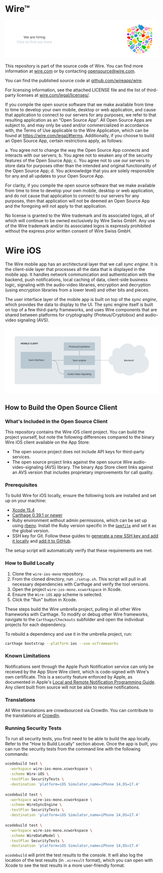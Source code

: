 # Wire™

[![Wire logo](https://github.com/wireapp/wire/blob/master/assets/header-small.png?raw=true)](https://wire.com/jobs/)

This repository is part of the source code of Wire. You can find more information at [wire.com](https://wire.com) or by contacting opensource@wire.com.

You can find the published source code at [github.com/wireapp/wire](https://github.com/wireapp/wire).

For licensing information, see the attached LICENSE file and the list of third-party licenses at [wire.com/legal/licenses/](https://wire.com/legal/licenses/).

If you compile the open source software that we make available from time to time to develop your own mobile, desktop or web application, and cause that application to connect to our servers for any purposes, we refer to that resulting application as an “Open Source App”.  All Open Source Apps are subject to, and may only be used and/or commercialized in accordance with, the Terms of Use applicable to the Wire Application, which can be found at https://wire.com/legal/#terms.  Additionally, if you choose to build an Open Source App, certain restrictions apply, as follows:

a. You agree not to change the way the Open Source App connects and interacts with our servers; b. You agree not to weaken any of the security features of the Open Source App; c. You agree not to use our servers to store data for purposes other than the intended and original functionality of the Open Source App; d. You acknowledge that you are solely responsible for any and all updates to your Open Source App.

For clarity, if you compile the open source software that we make available from time to time to develop your own mobile, desktop or web application, and do not cause that application to connect to our servers for any purposes, then that application will not be deemed an Open Source App and the foregoing will not apply to that application.

No license is granted to the Wire trademark and its associated logos, all of which will continue to be owned exclusively by Wire Swiss GmbH. Any use of the Wire trademark and/or its associated logos is expressly prohibited without the express prior written consent of Wire Swiss GmbH.


# Wire iOS

The Wire mobile app has an architectural layer that we call *sync engine*. It is the client-side layer that processes all the data that is displayed in the mobile app. It handles network communication and authentication with the backend, push notifications, local caching of data, client-side business logic, signaling with the audio-video libraries, encryption and decryption (using encryption libraries from a lower level) and other bits and pieces.

The user interface layer of the mobile app is built on top of the *sync engine*, which provides the data to display to the UI.
The sync engine itself is built on top of a few third-party frameworks, and uses Wire components that are shared between platforms for cryptography (Proteus/Cryptobox) and audio-video signaling (AVS).

![Mobile app architecture](https://github.com/wireapp/wire/blob/master/assets/mobile-architecture.png?raw=true)


## How to Build the Open Source Client

### What's Included in the Open Source Client

This repository contains the Wire iOS client project. You can build the project yourself, but note the following differences compared to the binary Wire iOS client available on the App Store:
- The open source project does not include API keys for third-party services.
- The open source project links against the open source Wire audio-video-signaling (AVS) library. The binary App Store client links against an AVS version that includes proprietary improvements for call quality.

### Prerequisites

To build Wire for iOS locally, ensure the following tools are installed and set up on your machine:

- [Xcode 15.4](https://xcodereleases.com)
- [Carthage 0.39.1 or newer](https://github.com/Carthage/Carthage)
- Ruby environment without admin permissions, which can be set up using [rbenv](https://github.com/rbenv/rbenv). Install the Ruby version specific in the [`Gemfile`](Gemfile) and set it as the global version.
- SSH key for Git. Follow these guides to [generate a new SSH key and add it locally](https://docs.github.com/en/authentication/connecting-to-github-with-ssh/generating-a-new-ssh-key-and-adding-it-to-the-ssh-agent) and [add it to GitHub](https://docs.github.com/en/authentication/connecting-to-github-with-ssh/adding-a-new-ssh-key-to-your-github-account).

The setup script will automatically verify that these requirements are met.

### How to Build Locally

1. Clone the `wire-ios-mono` repository.
2. From the cloned directory, run `./setup.sh`. This script will pull in all necessary dependencies with Carthage and verify the tool versions.
3. Open the project `wire-ios-mono.xcworkspace` in Xcode.
4. Ensure the `Wire-iOS` app scheme is selected.
5. Click the "Run" button in Xcode.

These steps build the Wire umbrella project, pulling in all other Wire frameworks with Carthage. To modify or debug other Wire frameworks, navigate to the `Carthage/Checkouts` subfolder and open the individual projects for each dependency.

To rebuild a dependency and use it in the umbrella project, run:

```sh
carthage bootstrap --platform ios --use-xcframeworks
```

### Known Limitations

Notifications sent through the Apple Push Notification service can only be received by the App Store Wire client, which is code-signed with Wire's own certificate. This is a security feature enforced by Apple, as documented in Apple's [Local and Remote Notification Programming Guide](https://developer.apple.com/library/content/documentation/NetworkingInternet/Conceptual/RemoteNotificationsPG/). Any client built from source will not be able to receive notifications.

### Translations

All Wire translations are crowdsourced via CrowdIn. You can contribute to the translations at [CrowdIn](https://crowdin.com/projects/wire).

### Running Security Tests

To run all security tests, you first need to be able to build the app locally. Refer to the "How to Build Locally" section above. Once the app is built, you can run the security tests from the command line with the following commands:

```sh
xcodebuild test \
  -workspace wire-ios-mono.xcworkspace \
  -scheme Wire-iOS \
  -testPlan SecurityTests \
  -destination 'platform=iOS Simulator,name=iPhone 14,OS=17.4'

xcodebuild test \
  -workspace wire-ios-mono.xcworkspace \
  -scheme WireSyncEngine \
  -testPlan SecurityTests \
  -destination 'platform=iOS Simulator,name=iPhone 14,OS=17.4'

xcodebuild test \
  -workspace wire-ios-mono.xcworkspace \
  -scheme WireDataModel \
  -testPlan SecurityTests \
  -destination 'platform=iOS Simulator,name=iPhone 14,OS=17.4'
```

`xcodebuild` will print the test results to the console. It will also log the location of the test results (in `.xcresult` format), which you can open with Xcode to see the test results in a more user-friendly format.
